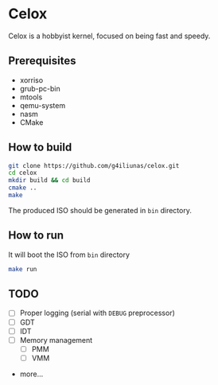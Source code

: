 # Celox
Celox is a hobbyist kernel, focused on being fast and speedy. 

## Prerequisites
- xorriso
- grub-pc-bin
- mtools
- qemu-system
- nasm
- CMake

## How to build
```sh
git clone https://github.com/g4iliunas/celox.git
cd celox
mkdir build && cd build
cmake ..
make
```
The produced ISO should be generated in `bin` directory.

## How to run
It will boot the ISO from `bin` directory
```sh
make run
```

## TODO
- [ ] Proper logging (serial with `DEBUG` preprocessor)
- [ ] GDT
- [ ] IDT
- [ ] Memory management
    - [ ] PMM
    - [ ] VMM
- more...